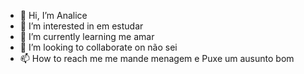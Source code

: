 - 👋 Hi, I’m Analice
- 👀 I’m interested in em estudar
- 🌱 I’m currently learning me amar
- 💞️ I’m looking to collaborate on não sei
- 📫 How to reach me me mande menagem e Puxe um ausunto bom

<!---
anabizi/anabizi is a ✨ special ✨ repository because its `README.md` (this file) appears on your GitHub profile.
You can click the Preview link to take a look at your changes.
--->
